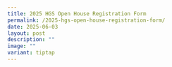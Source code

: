 ```yaml
---
title: 2025 HGS Open House Registration Form
permalink: /2025-hgs-open-house-registration-form/
date: 2025-06-03
layout: post
description: ""
image: ""
variant: tiptap
---
```

